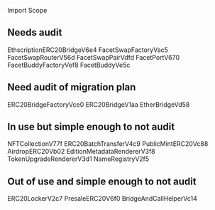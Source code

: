 Import Scope


## Needs audit

EthscriptionERC20BridgeV6e4
FacetSwapFactoryVac5
FacetSwapRouterV56d
FacetSwapPairVdfd
FacetPortV670
FacetBuddyFactoryVef8
FacetBuddyVe5c

## Need audit of migration plan

ERC20BridgeFactoryVce0
ERC20BridgeV1aa
EtherBridgeVd58

## In use but simple enough to not audit

NFTCollectionV77f
ERC20BatchTransferV4c9
PublicMintERC20Vc88
AirdropERC20Vb02
EditionMetadataRendererV3f8
TokenUpgradeRendererV3d1
NameRegistryV2f5

## Out of use and simple enough to not audit

ERC20LockerV2c7
PresaleERC20V6f0
BridgeAndCallHelperVc14
